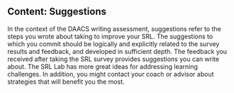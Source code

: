 ## Content: Suggestions

In the context of the DAACS writing assessment, suggestions refer to the steps you wrote about taking to improve your SRL. The suggestions to which you commit should be logically and explicitly related to the survey results and feedback, and developed in sufficient depth. The feedback you received after taking the SRL survey provides suggestions you can write about. The SRL Lab has more great ideas for addressing learning challenges. In addition, you might contact your coach or advisor about strategies that will benefit you the most.
